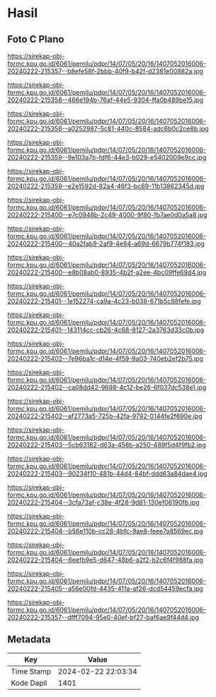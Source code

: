 # Hasil

## Foto C Plano

https://sirekap-obj-formc.kpu.go.id/6061/pemilu/pdpr/14/07/05/20/16/1407052016006-20240222-215357--b8efe58f-2bbb-40f9-b42f-d2381e00882a.jpg

https://sirekap-obj-formc.kpu.go.id/6061/pemilu/pdpr/14/07/05/20/16/1407052016006-20240222-215358--466e194b-76af-44e5-9304-ffa0b489be15.jpg

https://sirekap-obj-formc.kpu.go.id/6061/pemilu/pdpr/14/07/05/20/16/1407052016006-20240222-215358--a0252987-5c81-440c-8584-adc6b0c2ce8b.jpg

https://sirekap-obj-formc.kpu.go.id/6061/pemilu/pdpr/14/07/05/20/16/1407052016006-20240222-215359--9e103a7b-fdf6-44e3-b029-e5402009e9cc.jpg

https://sirekap-obj-formc.kpu.go.id/6061/pemilu/pdpr/14/07/05/20/16/1407052016006-20240222-215359--e2e1592d-82a4-46f3-bc69-11b13862345d.jpg

https://sirekap-obj-formc.kpu.go.id/6061/pemilu/pdpr/14/07/05/20/16/1407052016006-20240222-215400--e7c0948b-2c49-4000-9f80-fb7ae0d0a5a8.jpg

https://sirekap-obj-formc.kpu.go.id/6061/pemilu/pdpr/14/07/05/20/16/1407052016006-20240222-215400--40a2fab9-2af9-4e94-a69d-6679b774f183.jpg

https://sirekap-obj-formc.kpu.go.id/6061/pemilu/pdpr/14/07/05/20/16/1407052016006-20240222-215400--e8b08ab0-8935-4b2f-a2ee-4bc09ffe69d4.jpg

https://sirekap-obj-formc.kpu.go.id/6061/pemilu/pdpr/14/07/05/20/16/1407052016006-20240222-215401--1e152274-ca9a-4c23-b038-671b5c88fefe.jpg

https://sirekap-obj-formc.kpu.go.id/6061/pemilu/pdpr/14/07/05/20/16/1407052016006-20240222-215401--143114cc-cb26-4c68-8127-2a3763d33c0b.jpg

https://sirekap-obj-formc.kpu.go.id/6061/pemilu/pdpr/14/07/05/20/16/1407052016006-20240222-215402--7e96ba1c-d14e-4f59-9a03-740eb2ef2b75.jpg

https://sirekap-obj-formc.kpu.go.id/6061/pemilu/pdpr/14/07/05/20/16/1407052016006-20240222-215402--ca08dd42-9698-4c12-be26-6f037dc538e1.jpg

https://sirekap-obj-formc.kpu.go.id/6061/pemilu/pdpr/14/07/05/20/16/1407052016006-20240222-215402--af2773a5-725b-42fa-9792-0144fe2f690e.jpg

https://sirekap-obj-formc.kpu.go.id/6061/pemilu/pdpr/14/07/05/20/16/1407052016006-20240222-215403--5cb63182-d63a-456b-a250-489f5d4f9fb2.jpg

https://sirekap-obj-formc.kpu.go.id/6061/pemilu/pdpr/14/07/05/20/16/1407052016006-20240222-215403--90234f10-481b-44d4-84bf-ddd63a84dae4.jpg

https://sirekap-obj-formc.kpu.go.id/6061/pemilu/pdpr/14/07/05/20/16/1407052016006-20240222-215404--3cfa73af-c38e-4f28-9d81-130ef06190fb.jpg

https://sirekap-obj-formc.kpu.go.id/6061/pemilu/pdpr/14/07/05/20/16/1407052016006-20240222-215404--b56e110b-cc28-4bfc-9ae8-feee7a8569ec.jpg

https://sirekap-obj-formc.kpu.go.id/6061/pemilu/pdpr/14/07/05/20/16/1407052016006-20240222-215404--6eefb9e5-d647-48b6-a2f2-b2c6f4f988fa.jpg

https://sirekap-obj-formc.kpu.go.id/6061/pemilu/pdpr/14/07/05/20/16/1407052016006-20240222-215405--a56e00fd-4435-411a-af26-dcd54459ecfa.jpg

https://sirekap-obj-formc.kpu.go.id/6061/pemilu/pdpr/14/07/05/20/16/1407052016006-20240222-215357--dfff7094-95e0-40ef-bf27-baf6ae9f44d4.jpg


## Metadata

| Key        | Value               |
| ---------- | ------------------- |
| Time Stamp | 2024-02-22 22:03:34 |
| Kode Dapil | 1401                |



